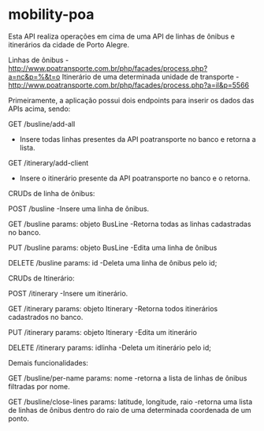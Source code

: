 # mobility-poa

Esta API realiza operações em cima de uma API de linhas de ônibus e itinerários da cidade de Porto Alegre.

Linhas de ônibus - http://www.poatransporte.com.br/php/facades/process.php?a=nc&p=%&t=o
Itinerário de uma determinada unidade de transporte - http://www.poatransporte.com.br/php/facades/process.php?a=il&p=5566

Primeiramente, a aplicação possui dois endpoints para inserir os dados das APIs acima, sendo:

GET
/busline/add-all
- Insere todas linhas presentes da API poatransporte no banco e retorna a lista.

GET
/itinerary/add-client
- Insere o itinerário presente da API poatransporte no banco e o retorna.

CRUDs de linha de ônibus:

POST
/busline
-Insere uma linha de ônibus.

GET
/busline
params: objeto BusLine
-Retorna todas as linhas cadastradas no banco.

PUT
/busline
params: objeto BusLine
-Edita uma linha de ônibus

DELETE
/busline
params: id
-Deleta uma linha de ônibus pelo id;


CRUDs de Itinerário:

POST
/itinerary
-Insere um itinerário.

GET
/itinerary
params: objeto Itinerary
-Retorna todos itinerários cadastrados no banco.

PUT
/itinerary
params: objeto Itinerary
-Edita um itinerário

DELETE
/itinerary
params: idlinha
-Deleta um itinerário pelo id;


Demais funcionalidades:

GET
/busline/per-name
params: nome
-retorna a lista de linhas de ônibus filtradas por nome.

GET
/busline/close-lines
params: latitude, longitude, raio
-retorna uma lista de linhas de ônibus dentro do raio de uma determinada coordenada de um ponto.

